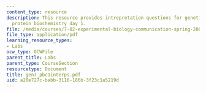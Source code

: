 ```yaml
---
content_type: resource
description: This resource provides intrepretation questions for genetics day 7 and
  protein biochemistry day 1.
file: /media/courses/7-02-experimental-biology-communication-spring-2005/a20e727cbabb3116186b3f23c1a5219d_gen7_pbc1interps.pdf
file_type: application/pdf
learning_resource_types:
- Labs
ocw_type: OCWFile
parent_title: Labs
parent_type: CourseSection
resourcetype: Document
title: gen7_pbc1interps.pdf
uid: a20e727c-babb-3116-186b-3f23c1a5219d
---
```

